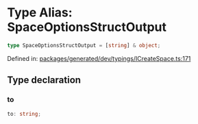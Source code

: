 # Type Alias: SpaceOptionsStructOutput

```ts
type SpaceOptionsStructOutput = [string] & object;
```

Defined in: [packages/generated/dev/typings/ICreateSpace.ts:171](https://github.com/towns-protocol/towns/blob/0db1fd0ac7258e8db8cedfb6183e8eade8284fa1/packages/generated/dev/typings/ICreateSpace.ts#L171)

## Type declaration

### to

```ts
to: string;
```
